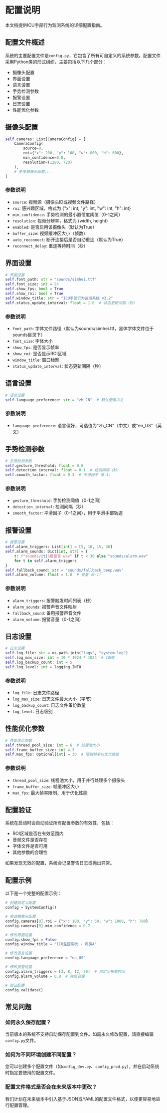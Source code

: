# 配置说明

本文档提供ICU手部行为监测系统的详细配置指南。

## 配置文件概述

系统的主要配置文件是`config.py`，它包含了所有可自定义的系统参数。配置文件采用Python类的形式组织，主要包括以下几个部分：

- 摄像头配置
- 界面设置
- 语言设置
- 手势检测参数
- 报警设置
- 日志设置
- 性能优化参数

## 摄像头配置

```python
self.cameras: List[CameraConfig] = [
    CameraConfig(
        source=0,
        roi={"x": 200, "y": 100, "w": 800, "h": 600},
        min_confidence=0.8,
        resolution=(1280, 720)
    ),
    # 更多摄像头配置...
]
```

### 参数说明

- `source`: 视频源（摄像头ID或视频文件路径）
- `roi`: 感兴趣区域，格式为 {"x": int, "y": int, "w": int, "h": int}
- `min_confidence`: 手势检测的最小置信度阈值（0-1之间）
- `resolution`: 视频分辨率，格式为 (width, height)
- `enabled`: 是否启用该摄像头（默认为True）
- `buffer_size`: 视频缓冲区大小（帧数）
- `auto_reconnect`: 断开连接后是否自动重连（默认为True）
- `reconnect_delay`: 重连等待时间（秒）

## 界面设置

```python
# 界面设置
self.font_path: str = "sounds/simhei.ttf"
self.font_size: int = 24
self.show_fps: bool = True
self.show_roi: bool = True
self.window_title: str = "ICU手部行为监测系统 v3.2"
self.status_update_interval: float = 1.0  # 状态更新间隔（秒）
```

### 参数说明

- `font_path`: 字体文件路径（默认为sounds/simhei.ttf，黑体字体文件位于sounds目录下）
- `font_size`: 字体大小
- `show_fps`: 是否显示帧率
- `show_roi`: 是否显示ROI区域
- `window_title`: 窗口标题
- `status_update_interval`: 状态更新间隔（秒）

## 语言设置

```python
# 语言设置
self.language_preference: str = "zh_CN"  # 默认使用中文
```

### 参数说明

- `language_preference`: 语言偏好，可选值为"zh_CN"（中文）或"en_US"（英文）

## 手势检测参数

```python
# 手势检测参数
self.gesture_threshold: float = 0.8
self.detection_interval: float = 0.1  # 检测间隔（秒）
self.smooth_factor: float = 0.3  # 平滑因子（0-1）
```

### 参数说明

- `gesture_threshold`: 手势检测阈值（0-1之间）
- `detection_interval`: 检测间隔（秒）
- `smooth_factor`: 平滑因子（0-1之间），用于平滑手部轨迹

## 报警设置

```python
# 报警设置
self.alarm_triggers: List[int] = [5, 10, 15, 30]
self.alarm_sounds: Dict[int, str] = {
    t: f"sounds/{t}S报警音.wav" if t < 30 else "sounds/alarm.wav"
    for t in self.alarm_triggers
}
self.fallback_sound: str = "sounds/fallback_beep.wav"
self.alarm_volume: float = 1.0  # 音量（0-1）
```

### 参数说明

- `alarm_triggers`: 报警触发时间列表（秒）
- `alarm_sounds`: 报警声音文件映射
- `fallback_sound`: 备用报警声音文件
- `alarm_volume`: 报警音量（0-1之间）

## 日志设置

```python
# 日志设置
self.log_file: str = os.path.join("logs", "system.log")
self.log_max_size: int = 10 * 1024 * 1024  # 10MB
self.log_backup_count: int = 5
self.log_level: int = logging.INFO
```

### 参数说明

- `log_file`: 日志文件路径
- `log_max_size`: 日志文件最大大小（字节）
- `log_backup_count`: 日志文件备份数量
- `log_level`: 日志级别

## 性能优化参数

```python
# 性能优化参数
self.thread_pool_size: int = 6  # 线程池大小
self.frame_buffer_size: int = 3
self.max_fps: Optional[int] = 30  # 限制帧率以优化性能
```

### 参数说明

- `thread_pool_size`: 线程池大小，用于并行处理多个摄像头
- `frame_buffer_size`: 帧缓冲区大小
- `max_fps`: 最大帧率限制，用于优化性能

## 配置验证

系统在启动时会自动验证所有配置参数的有效性，包括：

- ROI区域是否在有效范围内
- 音频文件是否存在
- 字体文件是否可用
- 其他参数的合理性

如果发现无效的配置，系统会记录警告日志或抛出异常。

## 配置示例

以下是一个完整的配置示例：

```python
# 创建自定义配置
config = SystemConfig()

# 修改摄像头配置
config.cameras[0].roi = {"x": 100, "y": 50, "w": 1000, "h": 700}
config.cameras[0].min_confidence = 0.7

# 修改界面设置
config.show_fps = False
config.window_title = "ICU监控系统 - 病房A"

# 修改语言设置
config.language_preference = "en_US"

# 修改报警设置
config.alarm_triggers = [3, 8, 12, 20]  # 自定义报警时间
config.alarm_volume = 0.8  # 降低音量

# 验证配置
config.validate()
```

## 常见问题

### 如何永久保存配置？

当前版本的系统不支持自动保存配置到文件。如需永久修改配置，请直接编辑`config.py`文件。

### 如何为不同环境创建不同配置？

您可以创建多个配置文件（如`config_dev.py`、`config_prod.py`），并在启动系统时指定要使用的配置文件。

### 配置文件格式是否会在未来版本中更改？

我们计划在未来版本中引入基于JSON或YAML的配置文件格式，以便更容易地进行配置管理。